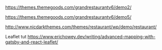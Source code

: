 https://themes.themegoods.com/grandrestaurantv6/demo2/

https://themes.themegoods.com/grandrestaurantv6/demo5/


http://www.nicdarkthemes.com/themes/restaurant/wp/demo/restaurant/

Leaflet tut
https://www.erichowey.dev/writing/advanced-mapping-with-gatsby-and-react-leaflet/